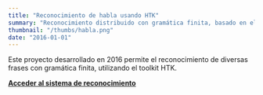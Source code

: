 ```yaml
---
title: "Reconocimiento de habla usando HTK"
summary: "Reconocimiento distribuido con gramática finita, basado en el toolkit HTK. Desarrollado como parte de un proyecto final para Procesamiento del Habla. Usa JSRecorder y la API de Web Audio para capturar las señales de micrófono desde un navegador."
thumbnail: "/thumbs/habla.png"
date: "2016-01-01"
---
```


Este proyecto desarrollado en 2016 permite el reconocimiento de diversas frases con gramática finita, utilizando el toolkit HTK.

**[Acceder al sistema de reconocimiento](https://habla.gzalo.com)**

